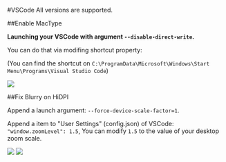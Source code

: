 #VSCode
All versions are supported.

##Enable MacType

**Launching your VSCode with argument `--disable-direct-write`.**

You can do that via modifing shortcut property:

(You can find the shortcut on `C:\ProgramData\Microsoft\Windows\Start Menu\Programs\Visual Studio Code`)

![](https://raw.githubusercontent.com/wspl/mactype-hack/master/vscode/vscode-shortcut.png)


##Fix Blurry on HiDPI

Append a launch argument: `--force-device-scale-factor=1`.

Append a item to "User Settings" (config.json) of VSCode: `"window.zoomLevel": 1.5`, You can modify `1.5` to the value of your desktop zoom scale.

![](https://raw.githubusercontent.com/wspl/mactype-hack/master/vscode/vscode-shortcut-hidpi.png)
![](https://raw.githubusercontent.com/wspl/mactype-hack/master/vscode/vscode-setting.png)
